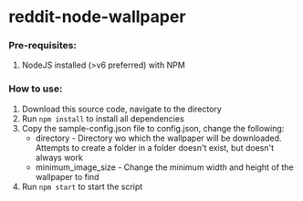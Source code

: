 # reddit-node-wallpaper

### Pre-requisites:

1. NodeJS installed (>v6 preferred) with NPM

### How to use:

1. Download this source code, navigate to the directory
2. Run `npm install` to install all dependencies
3. Copy the sample-config.json file to config.json, change the following:
    * directory - Directory wo which the wallpaper will be downloaded. Attempts to create a folder in a folder doesn't exist, but doesn't always work
    * minimum_image_size - Change the minimum width and height of the wallpaper to find
4. Run `npm start` to start the script
